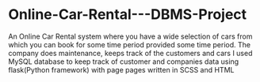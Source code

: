 # Online-Car-Rental---DBMS-Project
An Online Car Rental system where you have a wide selection of cars from which you can book for some time period provided some time period.
The company does maintenance, keeps track of the customers and cars 
I used MySQL database to keep track of customer and companies data using flask(Python framework) with page pages written in SCSS and HTML

